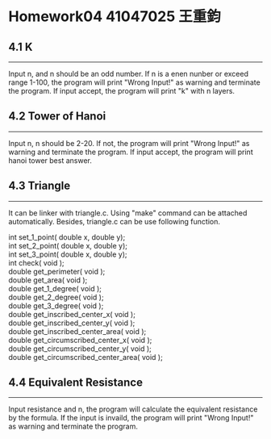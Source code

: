 # Homework04 41047025 王重鈞

## 4.1 K
---
Input n, and n should be an odd number. If n is a enen nunber or exceed range 1-100, the program will print "Wrong Input!" as warning and terminate the program. If input accept, the program will print "k" with n layers.

## 4.2 Tower of Hanoi
---
Input n, n should be 2-20. If not, the program will print "Wrong Input!" as warning and terminate the program. If input accept, the program will print hanoi tower best answer.

## 4.3 Triangle
---
It can be linker with triangle.c. Using "make" command can be attached automatically.
Besides, triangle.c can be use following function.

int set_1_point( double x, double y);  
int set_2_point( double x, double y);  
int set_3_point( double x, double y);  
int check( void );  
double get_perimeter( void );  
double get_area( void );  
double get_1_degree( void );  
double get_2_degree( void );  
double get_3_degree( void );  
double get_inscribed_center_x( void );  
double get_inscribed_center_y( void );  
double get_inscribed_center_area( void );  
double get_circumscribed_center_x( void );  
double get_circumscribed_center_y( void );  
double get_circumscribed_center_area( void );  

## 4.4 Equivalent Resistance
---
Input resistance and n, the program will calculate the equivalent resistance by the formula. If the input is invaild, the program will print "Wrong Input!" as warning and terminate the program.
